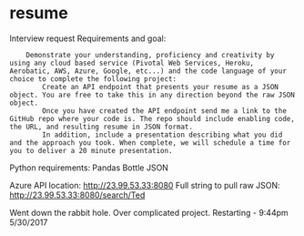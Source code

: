 # resume
Interview request
Requirements and goal:

        Demonstrate your understanding, proficiency and creativity by using any cloud based service (Pivotal Web Services, Heroku, Aerobatic, AWS, Azure, Google, etc...) and the code language of your choice to complete the following project:
            Create an API endpoint that presents your resume as a JSON object. You are free to take this in any direction beyond the raw JSON object.
            Once you have created the API endpoint send me a link to the GitHub repo where your code is. The repo should include enabling code, the URL, and resulting resume in JSON format.
            In addition, include a presentation describing what you did and the approach you took. When complete, we will schedule a time for you to deliver a 20 minute presentation. 

Python requirements:
Pandas
Bottle
JSON


Azure API location: http://23.99.53.33:8080
Full string to pull raw JSON: http://23.99.53.33:8080/search/Ted

Went down the rabbit hole. Over complicated project. Restarting - 9:44pm 5/30/2017
